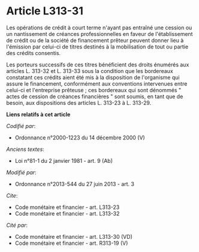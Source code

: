 # Article L313-31

Les opérations de crédit à court terme n'ayant pas entraîné une cession ou un nantissement de créances professionnelles en
faveur de l'établissement de crédit ou de la société de financement prêteur peuvent donner lieu à l'émission par celui-ci de
titres destinés à la mobilisation de tout ou partie des crédits consentis. 

Les porteurs successifs de ces titres bénéficient des droits énumérés aux articles L. 313-32 et L. 313-33 sous la condition
que les bordereaux constatant ces crédits aient été mis à la disposition de l'organisme qui assure le financement,
conformément aux conventions intervenues entre celui-ci et l'entreprise prêteuse ; ces bordereaux qui sont dénommés " actes
de cession de créances financières " sont soumis, en tant que de besoin, aux dispositions des articles L. 313-23 à L. 313-29.

**Liens relatifs à cet article**

_Codifié par_:

  - Ordonnance n°2000-1223 du 14 décembre 2000 (V)

_Anciens textes_:

  - Loi n°81-1 du 2 janvier 1981 - art. 9 (Ab)

_Modifié par_:

  - Ordonnance n°2013-544 du 27 juin 2013 - art. 3

_Cite_:

  - Code monétaire et financier - art. L313-23
  - Code monétaire et financier - art. L313-32

_Cité par_:

  - Code monétaire et financier - art. L313-30 (VD)
  - Code monétaire et financier - art. R313-19 (V)
